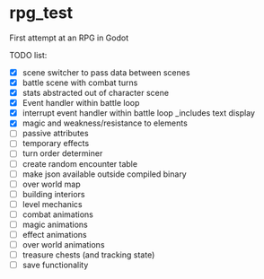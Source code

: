 # rpg_test
First attempt at an RPG in Godot

TODO list:
-[x] scene switcher to pass data between scenes
-[x] battle scene with combat turns
-[x] stats abstracted out of character scene
-[x] Event handler within battle loop
-[x] interrupt event handler within battle loop
	_includes text display
-[x] magic and weakness/resistance to elements
-[ ] passive attributes
-[ ] temporary effects
-[ ] turn order determiner
-[ ] create random encounter table
-[ ] make json available outside compiled binary
-[ ] over world map
-[ ] building interiors
-[ ] level mechanics
-[ ] combat animations
-[ ] magic animations
-[ ] effect animations
-[ ] over world animations
-[ ] treasure chests (and tracking state)
-[ ] save functionality
